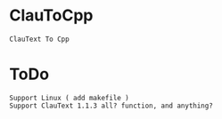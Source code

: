 # ClauToCpp
    ClauText To Cpp
# ToDo
    Support Linux ( add makefile )
    Support ClauText 1.1.3 all? function, and anything?
  

